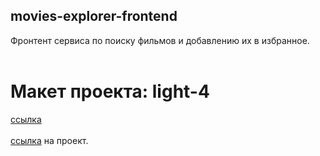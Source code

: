 ## movies-explorer-frontend  

Фронтент сервиса по поиску фильмов и добавлению их в избранное.<br>
<br>
# Макет проекта: light-4<br>
[ссылка](https://www.figma.com/file/6FMWkB94wE7KTkcCgUXtnC/Дипломный-проект?type=design&node-id=1-2798&mode=design&t=v5EIy0ZNYYTjitzY-0)<br>
<br>
[ссылка](https://github.com/Ragna-A4/movies-explorer-frontend) на проект.<br> 
<br>